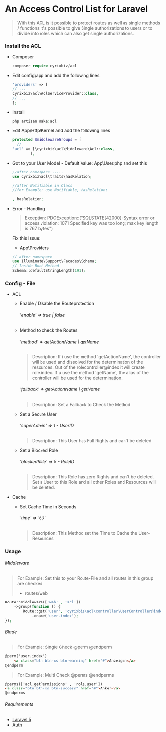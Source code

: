 # An Access Control List for Laravel

> With this ACL is it possible to protect routes as well as single methods / functions
> It's possible to give Single authorizations to users or to divide into roles which can also get single authorizations.


### Install the ACL

* Composer
    ```php
    composer require cyrixbiz/acl
    ```
    

* Edit config\app and add the following lines
    
    ```php
  'providers' => [
    // ...
    cyrixbiz\acl\AclServiceProvider::class,
    // ...
  ];
    ```
    
* Install

    ```php
    php artisan make:acl
    ```

* Edit App\Http\Kernel and add the following lines

    ```php
    protected $middlewareGroups = [
      //
    'acl' => [\cyrixbiz\acl\Middleware\Acl::class,
            ],
    ```

*  Got to your User Model - Default Value: App\User.php and set this
    
    ```php
    //after namespace .....
    use cyrixbiz\acl\traits\hasRelation;
    
    //after Notifiable in Class
    //for Example: use Notifiable, hasRelation;
    
    , hasRelation;
    ```

* Error - Handling 
    
    > Exception: 
    PDOException::("SQLSTATE[42000]: Syntax error or access violation: 1071 
    Specified key was too long; max key length is 767 bytes")
    
    Fix this Issue:
    - App\Providers
    ```php
    // after namespace
    use Illuminate\Support\Facades\Schema;
    // Inside Boot-Method
    Schema::defaultStringLength(191);
    ```

### Config - File

* ACL

    *  Enable / Disable the Routeprotection
    
        ###### 'enable' => true | false
        
    * Method to check the Routes
    
        ###### 'method' => getActionName | getName
        > Description: If i use the method 'getActionName', the controller will be used and dissolved for the determination
         of the resources.
         Out of the rolecontroller@index it will create role.index.
         If u use the method 'getName', the alias of the controller will be used  for the determination.
    
        ###### 'fallback' => getActionName | getName
        > Description: Set a Fallback to Check the Method    
    
    * Set a Secure User
        ###### 'superAdmin' => 1 - UserID
        > Description: This User has Full Rights and can't be deleted
        
    * Set a Blocked Role
        ###### 'blockedRole' => 5 - RoleID
        > Description: This Role has zero Rights and can't be deleted. 
        Set a User to this Role and all other Roles and Resources will be deleted.       
        
* Cache

    * Set Cache Time in Seconds
        ###### 'time' => '60'
        > Description: This Method set the Time to Cache the User-Resources
        

### Usage

###### Middleware
> For Example: Set this to your Route-File and all routes in this group are checked
>  - routes/web

```php
Route::middleware(['web' , 'acl'])
    ->group(function () {
        Route::get('user', 'cyrixbiz\acl\controller\UserController@index')
            ->name('user.index');
});
```

###### Blade
> For Example: Single Check @perm @endperm

```html
@perm('user.index')
    <a class="btn btn-xs btn-warning" href="#">Anzeigen</a>
@endperm
```

> For Example: Multi Check @perms @endperms

```html
@perms(['acl.getPermissions' , 'role.user'])
<a class="btn btn-xs btn-success" href="#">Anker</a>
@endperms
```

###### Requirements

- <a href="http://laravel.com/docs/5.7">Laravel 5</a>
- <a href="https://laravel.com/docs/5.7/authentication">Auth</a>